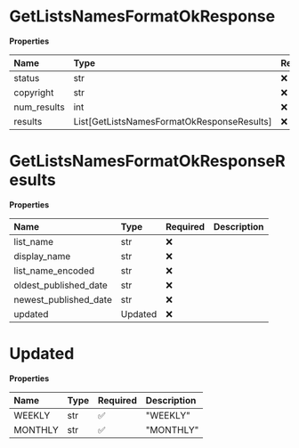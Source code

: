 # GetListsNamesFormatOkResponse

**Properties**

| Name        | Type                                       | Required | Description |
| :---------- | :----------------------------------------- | :------- | :---------- |
| status      | str                                        | ❌       |             |
| copyright   | str                                        | ❌       |             |
| num_results | int                                        | ❌       |             |
| results     | List[GetListsNamesFormatOkResponseResults] | ❌       |             |

# GetListsNamesFormatOkResponseResults

**Properties**

| Name                  | Type    | Required | Description |
| :-------------------- | :------ | :------- | :---------- |
| list_name             | str     | ❌       |             |
| display_name          | str     | ❌       |             |
| list_name_encoded     | str     | ❌       |             |
| oldest_published_date | str     | ❌       |             |
| newest_published_date | str     | ❌       |             |
| updated               | Updated | ❌       |             |

# Updated

**Properties**

| Name    | Type | Required | Description |
| :------ | :--- | :------- | :---------- |
| WEEKLY  | str  | ✅       | "WEEKLY"    |
| MONTHLY | str  | ✅       | "MONTHLY"   |

<!-- This file was generated by liblab | https://liblab.com/ -->
